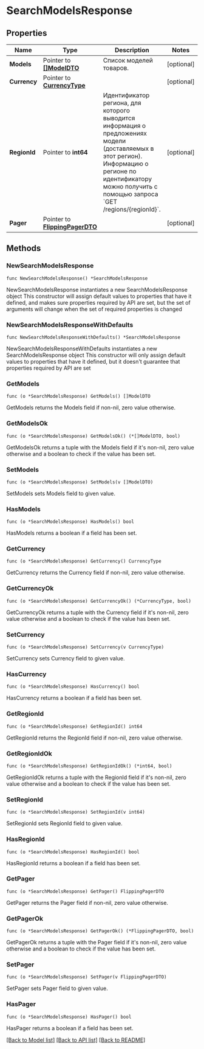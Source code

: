 # SearchModelsResponse

## Properties

Name | Type | Description | Notes
------------ | ------------- | ------------- | -------------
**Models** | Pointer to [**[]ModelDTO**](ModelDTO.md) | Список моделей товаров. | [optional] 
**Currency** | Pointer to [**CurrencyType**](CurrencyType.md) |  | [optional] 
**RegionId** | Pointer to **int64** | Идентификатор региона, для которого выводится информация о предложениях модели (доставляемых в этот регион).  Информацию о регионе по идентификатору можно получить с помощью запроса &#x60;GET /regions/{regionId}&#x60;.  | [optional] 
**Pager** | Pointer to [**FlippingPagerDTO**](FlippingPagerDTO.md) |  | [optional] 

## Methods

### NewSearchModelsResponse

`func NewSearchModelsResponse() *SearchModelsResponse`

NewSearchModelsResponse instantiates a new SearchModelsResponse object
This constructor will assign default values to properties that have it defined,
and makes sure properties required by API are set, but the set of arguments
will change when the set of required properties is changed

### NewSearchModelsResponseWithDefaults

`func NewSearchModelsResponseWithDefaults() *SearchModelsResponse`

NewSearchModelsResponseWithDefaults instantiates a new SearchModelsResponse object
This constructor will only assign default values to properties that have it defined,
but it doesn't guarantee that properties required by API are set

### GetModels

`func (o *SearchModelsResponse) GetModels() []ModelDTO`

GetModels returns the Models field if non-nil, zero value otherwise.

### GetModelsOk

`func (o *SearchModelsResponse) GetModelsOk() (*[]ModelDTO, bool)`

GetModelsOk returns a tuple with the Models field if it's non-nil, zero value otherwise
and a boolean to check if the value has been set.

### SetModels

`func (o *SearchModelsResponse) SetModels(v []ModelDTO)`

SetModels sets Models field to given value.

### HasModels

`func (o *SearchModelsResponse) HasModels() bool`

HasModels returns a boolean if a field has been set.

### GetCurrency

`func (o *SearchModelsResponse) GetCurrency() CurrencyType`

GetCurrency returns the Currency field if non-nil, zero value otherwise.

### GetCurrencyOk

`func (o *SearchModelsResponse) GetCurrencyOk() (*CurrencyType, bool)`

GetCurrencyOk returns a tuple with the Currency field if it's non-nil, zero value otherwise
and a boolean to check if the value has been set.

### SetCurrency

`func (o *SearchModelsResponse) SetCurrency(v CurrencyType)`

SetCurrency sets Currency field to given value.

### HasCurrency

`func (o *SearchModelsResponse) HasCurrency() bool`

HasCurrency returns a boolean if a field has been set.

### GetRegionId

`func (o *SearchModelsResponse) GetRegionId() int64`

GetRegionId returns the RegionId field if non-nil, zero value otherwise.

### GetRegionIdOk

`func (o *SearchModelsResponse) GetRegionIdOk() (*int64, bool)`

GetRegionIdOk returns a tuple with the RegionId field if it's non-nil, zero value otherwise
and a boolean to check if the value has been set.

### SetRegionId

`func (o *SearchModelsResponse) SetRegionId(v int64)`

SetRegionId sets RegionId field to given value.

### HasRegionId

`func (o *SearchModelsResponse) HasRegionId() bool`

HasRegionId returns a boolean if a field has been set.

### GetPager

`func (o *SearchModelsResponse) GetPager() FlippingPagerDTO`

GetPager returns the Pager field if non-nil, zero value otherwise.

### GetPagerOk

`func (o *SearchModelsResponse) GetPagerOk() (*FlippingPagerDTO, bool)`

GetPagerOk returns a tuple with the Pager field if it's non-nil, zero value otherwise
and a boolean to check if the value has been set.

### SetPager

`func (o *SearchModelsResponse) SetPager(v FlippingPagerDTO)`

SetPager sets Pager field to given value.

### HasPager

`func (o *SearchModelsResponse) HasPager() bool`

HasPager returns a boolean if a field has been set.


[[Back to Model list]](../README.md#documentation-for-models) [[Back to API list]](../README.md#documentation-for-api-endpoints) [[Back to README]](../README.md)


